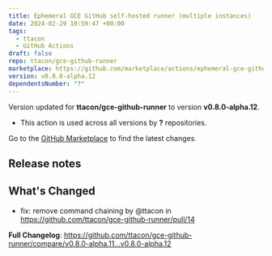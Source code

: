 ```yaml
---
title: Ephemeral GCE GitHub self-hosted runner (multiple instances)
date: 2024-02-29 10:59:47 +00:00
tags:
  - ttacon
  - GitHub Actions
draft: false
repo: ttacon/gce-github-runner
marketplace: https://github.com/marketplace/actions/ephemeral-gce-github-self-hosted-runner-multiple-instances
version: v0.8.0-alpha.12
dependentsNumber: "?"
---
```



Version updated for **ttacon/gce-github-runner** to version **v0.8.0-alpha.12**.
- This action is used across all versions by **?** repositories.

Go to the [GitHub Marketplace](https://github.com/marketplace/actions/ephemeral-gce-github-self-hosted-runner-multiple-instances) to find the latest changes.

## Release notes

## What's Changed
* fix: remove command chaining by @ttacon in https://github.com/ttacon/gce-github-runner/pull/14


**Full Changelog**: https://github.com/ttacon/gce-github-runner/compare/v0.8.0-alpha.11...v0.8.0-alpha.12
